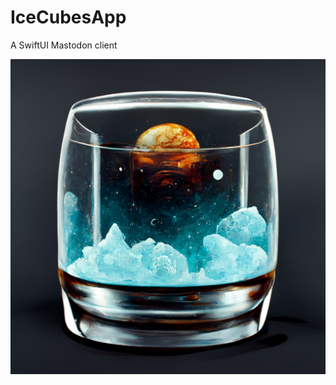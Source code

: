 # IceCubesApp
A SwiftUI Mastodon client

![Icon](IceCubesApp/Assets.xcassets/AppIcon.appiconset/icon.png?)
